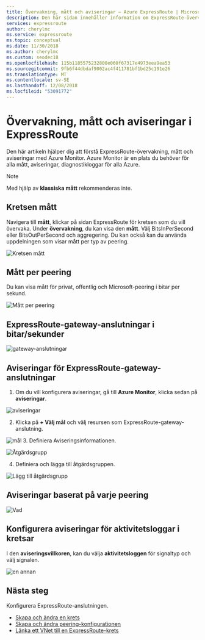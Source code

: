 ```yaml
---
title: Övervakning, mått och aviseringar – Azure ExpressRoute | Microsoft Docs
description: Den här sidan innehåller information om ExpressRoute-övervakning
services: expressroute
author: cherylmc
ms.service: expressroute
ms.topic: conceptual
ms.date: 11/30/2018
ms.author: cherylmc
ms.custom: seodec18
ms.openlocfilehash: 115b1185575232800e060f67317e4973eea9ea53
ms.sourcegitcommit: 9fb6f44dbdaf9002ac4f411781bf1bd25c191e26
ms.translationtype: MT
ms.contentlocale: sv-SE
ms.lasthandoff: 12/08/2018
ms.locfileid: "53091772"
---
```

# <a name="expressroute-monitoring-metrics-and-alerts"></a>Övervakning, mått och aviseringar i ExpressRoute

Den här artikeln hjälper dig att förstå ExpressRoute-övervakning, mått och aviseringar med Azure Monitor. Azure Monitor är en plats du behöver för alla mått, aviseringar, diagnostikloggar för alla Azure.
 
>[!NOTE]
>Med hjälp av **klassiska mått** rekommenderas inte.
>

## <a name="circuit-metrics"></a>Kretsen mått

Navigera till **mått**, klickar på sidan ExpressRoute för kretsen som du vill övervaka. Under **övervakning**, du kan visa den **mått**. Välj BitsInPerSecond eller BitsOutPerSecond och aggregering. Du kan också kan du använda uppdelningen som visar mått per typ av peering.

![Kretsen mått](./media/expressroute-monitoring-metrics-alerts/ermetricspeering.jpg)

## <a name="metrics-per-peering"></a>Mått per peering

Du kan visa mått för privat, offentlig och Microsoft-peering i bitar per sekund.

![Mått per peering](./media/expressroute-monitoring-metrics-alerts/erpeeringmetrics.jpg) 

## <a name="expressroute-gateway-connections-in-bitsseconds"></a>ExpressRoute-gateway-anslutningar i bitar/sekunder

![gateway-anslutningar](./media/expressroute-monitoring-metrics-alerts/erconnections.jpg ) 

## <a name="alerts-for-expressroute-gateway-connections"></a>Aviseringar för ExpressRoute-gateway-anslutningar

1. Om du vill konfigurera aviseringar, gå till **Azure Monitor**, klicka sedan på **aviseringar**.

  ![aviseringar](./media/expressroute-monitoring-metrics-alerts/eralertshowto.jpg)

2. Klicka på **+ Välj mål** och välj resursen som ExpressRoute-gateway-anslutning.

  ![mål]( ./media/expressroute-monitoring-metrics-alerts/alerthowto2.jpg)
3. Definiera Aviseringsinformationen.

  ![Åtgärdsgrupp](./media/expressroute-monitoring-metrics-alerts/alerthowto3.jpg)

4. Definiera och lägga till åtgärdsgruppen.

  ![Lägg till åtgärdsgrupp](./media/expressroute-monitoring-metrics-alerts/actiongroup.png)

## <a name="alerts-based-on-each-peering"></a>Aviseringar baserat på varje peering

 ![Vad](./media/expressroute-monitoring-metrics-alerts/basedpeering.jpg)

## <a name="configure-alerts-for-activity-logs-on-circuits"></a>Konfigurera aviseringar för aktivitetsloggar i kretsar

I den **aviseringsvillkoren**, kan du välja **aktivitetsloggen** för signaltyp och välj signalen.

  ![en annan](./media/expressroute-monitoring-metrics-alerts/alertshowto6activitylog.jpg)
  
## <a name="next-steps"></a>Nästa steg

Konfigurera ExpressRoute-anslutningen.
  
  * [Skapa och ändra en krets](expressroute-howto-circuit-arm.md)
  * [Skapa och ändra peering-konfigurationen](expressroute-howto-routing-arm.md)
  * [Länka ett VNet till en ExpressRoute-krets](expressroute-howto-linkvnet-arm.md)
